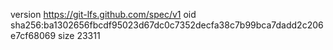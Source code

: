 version https://git-lfs.github.com/spec/v1
oid sha256:ba1302656fbcdf95023d67dc0c7352decfa38c7b99bca7dadd2c206e7cf68069
size 23311
